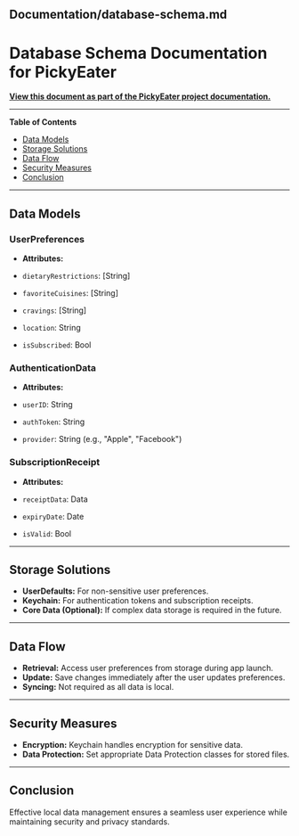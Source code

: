 ## Documentation/database-schema.md

# Database Schema Documentation for PickyEater

[**View this document as part of the PickyEater project documentation.**](#)

---

**Table of Contents**

- [Data Models](#data-models)
- [Storage Solutions](#storage-solutions)
- [Data Flow](#data-flow)
- [Security Measures](#security-measures)
- [Conclusion](#conclusion)

---

## Data Models

### UserPreferences

- **Attributes:**

- `dietaryRestrictions`: [String]
- `favoriteCuisines`: [String]
- `cravings`: [String]
- `location`: String
- `isSubscribed`: Bool

### AuthenticationData

- **Attributes:**

- `userID`: String
- `authToken`: String
- `provider`: String (e.g., "Apple", "Facebook")

### SubscriptionReceipt

- **Attributes:**

- `receiptData`: Data
- `expiryDate`: Date
- `isValid`: Bool

---

## Storage Solutions

- **UserDefaults:** For non-sensitive user preferences.
- **Keychain:** For authentication tokens and subscription receipts.
- **Core Data (Optional):** If complex data storage is required in the future.

---

## Data Flow

- **Retrieval:** Access user preferences from storage during app launch.
- **Update:** Save changes immediately after the user updates preferences.
- **Syncing:** Not required as all data is local.

---

## Security Measures

- **Encryption:** Keychain handles encryption for sensitive data.
- **Data Protection:** Set appropriate Data Protection classes for stored files.

---

## Conclusion

Effective local data management ensures a seamless user experience while maintaining security and privacy standards.
